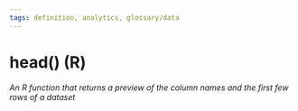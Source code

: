 ```yaml
---
tags: definition, analytics, glossary/data
---
```

#  head() (R)
*An R function that returns a preview of the column names and the first few rows of a dataset*